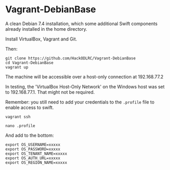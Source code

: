 Vagrant-DebianBase
==================

A clean Debian 7.4 installation, which some additional Swift components already installed in the home directory.

Install VirtualBox, Vagrant and Git. 

Then:

    git clone https://github.com/HackODLRC/Vagrant-DebianBase
	cd Vagrant-DebianBase
	vagrant up
	
The machine will be accessible over a host-only connection at 192.168.77.2

In testing, the 'VirtualBox Host-Only Network' on the Windows host was set to 192.168.77.1.
That might not be required. 

Remember: you still need to add your credentials to the `.profile` file to enable access to swift.

    vagrant ssh
   
    nano .profile
   
And add to the bottom:
   
    export OS_USERNAME=xxxxx
    export OS_PASSWORD=xxxxx
    export OS_TENANT_NAME=xxxxx
    export OS_AUTH_URL=xxxxx
    export OS_REGION_NAME=xxxxx
   
  